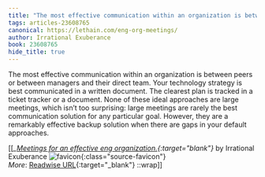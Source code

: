 ```yaml
---
title: "The most effective communication within an organization is between peers ..."
tags: articles-23608765
canonical: https://lethain.com/eng-org-meetings/
author: Irrational Exuberance
book: 23608765
hide_title: true
---
```


The most effective communication within an organization is between peers or between managers and their direct team. Your technology strategy is best communicated in a written document. The clearest plan is tracked in a ticket tracker or a document. None of these ideal approaches are large meetings, which isn’t too surprising: large meetings are rarely the best communication solution for any particular goal. However, they are a remarkably effective backup solution when there are gaps in your default approaches.


[[<cite>_[Meetings for an effective eng organization.](https://lethain.com/eng-org-meetings/){:target="_blank"}_</cite> by Irrational Exuberance ![favicon](https://s2.googleusercontent.com/s2/favicons?domain=lethain.com){:class="source-favicon"}<br>
_More_: [Readwise URL](https://readwise.io/open/462389084){:target="_blank"}
::wrap]]